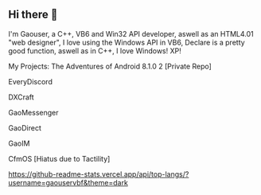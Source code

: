 ## Hi there 👋

I'm Gaouser, a C++, VB6 and Win32 API developer, aswell as an HTML4.01 "web designer", I love using the Windows API in VB6, Declare is a pretty good function, aswell as in C++, I love Windows! XP!

My Projects:
The Adventures of Android 8.1.0 2 [Private Repo]

EveryDiscord

DXCraft

GaoMessenger

GaoDirect

GaoIM

CfmOS [Hiatus due to Tactility]

https://github-readme-stats.vercel.app/api/top-langs/?username=gaouservbf&theme=dark
